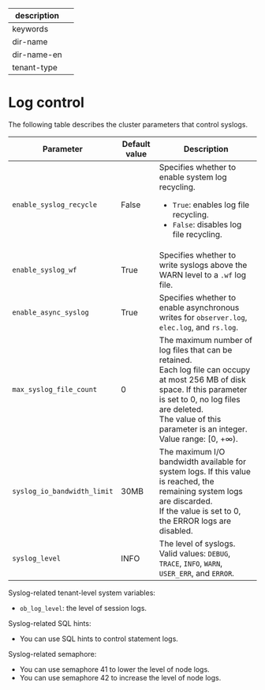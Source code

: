 |description||
|---|---|
|keywords||
|dir-name||
|dir-name-en||
|tenant-type||

# Log control

The following table describes the cluster parameters that control syslogs.

| Parameter | Default value | Description |
|---|---|---|
| `enable_syslog_recycle` | False | Specifies whether to enable system log recycling. <ul><li>`True`: enables log file recycling. </li><li>`False`: disables log file recycling. </li></ul> |
| `enable_syslog_wf` | True | Specifies whether to write syslogs above the WARN level to a `.wf` log file.  |
| `enable_async_syslog` | True | Specifies whether to enable asynchronous writes for `observer.log`, `elec.log`, and `rs.log`.  |
| `max_syslog_file_count` | 0 | The maximum number of log files that can be retained. </br>Each log file can occupy at most 256 MB of disk space. If this parameter is set to 0, no log files are deleted. </br>The value of this parameter is an integer. Value range: [0, +∞).  |
| `syslog_io_bandwidth_limit` | 30MB | The maximum I/O bandwidth available for system logs. If this value is reached, the remaining system logs are discarded. </br>If the value is set to 0, the ERROR logs are disabled.  |
| `syslog_level` | INFO | The level of syslogs. </br>Valid values: `DEBUG`, `TRACE`, `INFO`, `WARN`, `USER_ERR`, and `ERROR`.  |

Syslog-related tenant-level system variables:

* `ob_log_level`: the level of session logs.

Syslog-related SQL hints:

* You can use SQL hints to control statement logs.

Syslog-related semaphore:

* You can use semaphore 41 to lower the level of node logs.
* You can use semaphore 42 to increase the level of node logs.